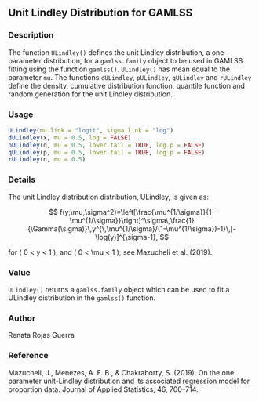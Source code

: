 ## Unit Lindley Distribution for GAMLSS

### Description

The function `ULindley()` defines the unit Lindley distribution, a one-parameter distribution, for a `gamlss.family` object to be used in GAMLSS fitting using the function `gamlss()`. `ULindley()` has mean equal to the parameter `mu`. The functions `dULindley`, `pULindley`, `qULindley` and `rULindley` define the density, cumulative distribution function, quantile function and random generation for the unit Lindley distribution.

### Usage
```r
ULindley(mu.link = "logit", sigma.link = "log")
dULindley(x, mu = 0.5, log = FALSE)
pULindley(q, mu = 0.5, lower.tail = TRUE, log.p = FALSE)
qULindley(p, mu = 0.5, lower.tail = TRUE, log.p = FALSE)
rULindley(n, mu = 0.5)
```

### Details

The unit Lindley distribution distribution, ULindley, is given as:

$$
f(y;\mu,\sigma^2)=\left[\frac{\mu^{1/\sigma}}{1-\mu^{1/\sigma}}\right]^\sigma\,\frac{1}{\Gamma(\sigma)}\,y^{\,\mu^{1/\sigma}/(1-\mu^{1/\sigma})-1}\,[-\log(y)]^{\sigma-1},
$$

for \( 0 < y < 1 \), and \( 0 < \mu < 1 \); see Mazucheli et al. (2019).

### Value

`ULindley()` returns a `gamlss.family` object which can be used to fit a ULindley distribution in the `gamlss()` function.

### Author

Renata Rojas Guerra

### Reference

Mazucheli, J., Menezes, A. F. B., & Chakraborty, S. (2019). On the one parameter unit-Lindley distribution and its associated regression model for proportion data. Journal of Applied Statistics, 46, 700–714.